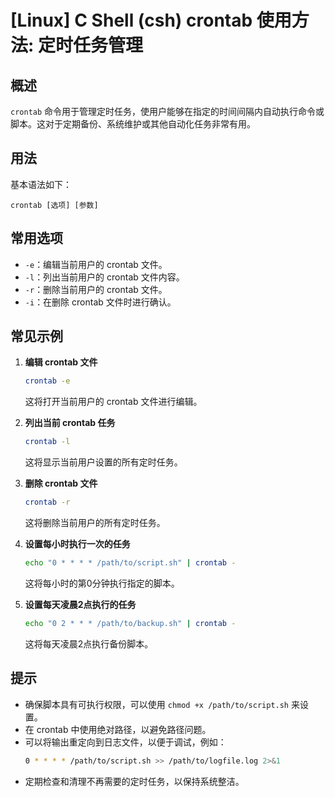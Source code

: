 # [Linux] C Shell (csh) crontab 使用方法: 定时任务管理

## 概述
`crontab` 命令用于管理定时任务，使用户能够在指定的时间间隔内自动执行命令或脚本。这对于定期备份、系统维护或其他自动化任务非常有用。

## 用法
基本语法如下：
```
crontab [选项] [参数]
```

## 常用选项
- `-e`：编辑当前用户的 crontab 文件。
- `-l`：列出当前用户的 crontab 文件内容。
- `-r`：删除当前用户的 crontab 文件。
- `-i`：在删除 crontab 文件时进行确认。

## 常见示例
1. **编辑 crontab 文件**
   ```bash
   crontab -e
   ```
   这将打开当前用户的 crontab 文件进行编辑。

2. **列出当前 crontab 任务**
   ```bash
   crontab -l
   ```
   这将显示当前用户设置的所有定时任务。

3. **删除 crontab 文件**
   ```bash
   crontab -r
   ```
   这将删除当前用户的所有定时任务。

4. **设置每小时执行一次的任务**
   ```bash
   echo "0 * * * * /path/to/script.sh" | crontab -
   ```
   这将每小时的第0分钟执行指定的脚本。

5. **设置每天凌晨2点执行的任务**
   ```bash
   echo "0 2 * * * /path/to/backup.sh" | crontab -
   ```
   这将每天凌晨2点执行备份脚本。

## 提示
- 确保脚本具有可执行权限，可以使用 `chmod +x /path/to/script.sh` 来设置。
- 在 crontab 中使用绝对路径，以避免路径问题。
- 可以将输出重定向到日志文件，以便于调试，例如：
  ```bash
  0 * * * * /path/to/script.sh >> /path/to/logfile.log 2>&1
  ```
- 定期检查和清理不再需要的定时任务，以保持系统整洁。